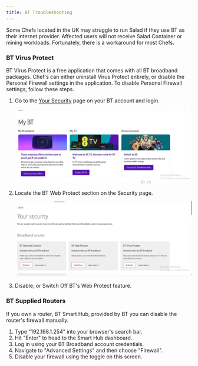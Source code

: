 ```yaml
---
title: BT Troubleshooting
---
```


Some Chefs located in the UK may struggle to run Salad if they use BT as their internet provider. Affected users will
not receive Salad Container or mining workloads. Fortunately, there is a workaround for most Chefs.

### BT Virus Protect

BT Virus Protect is a free application that comes with all BT broadband packages. Chef's can either uninstall Virus
Protect entirely, or disable the Personal Firewall settings in the application. To disable Personal Firewall settings,
follow these steps.

1. Go to the [Your Security](https://my.bt.com/s/apps/appsmybt/#/packages?redirect=security) page on your BT account and
   login.

   ![](../../../../content/images/troubleshooting/pc-configuration/bt-troubleshooting-1.png)

2. Locate the BT Web Protect section on the Security page.

   ![](../../../../content/images/troubleshooting/pc-configuration/bt-troubleshooting-2.png)

3. Disable, or Switch Off BT's Web Protect feature.

### **BT Supplied Routers**

If you own a router, BT Smart Hub, provided by BT you can disable the router's firewall manually.

1. Type "192.168.1.254" into your browser's search bar.
2. Hit "Enter" to head to the Smart Hub dashboard.
3. Log in using your BT Broadband account credentials.
4. Navigate to "Advanced Settings" and then choose "Firewall".
5. Disable your firewall using the toggle on this screen.
